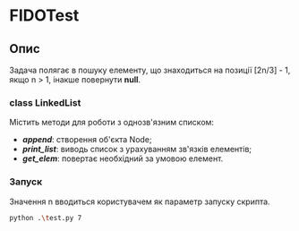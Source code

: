 # FIDOTest

## Опис
Задача полягає в пошуку елементу, що знаходиться на позиції [2n/3] - 1, якщо n > 1, інакше повернути **null**.

### class LinkedList
Містить методи для роботи з однозв'язним списком:
- ***append***: створення об'єкта Node;
- ***print_list***: виводь список з урахуванням зв'язків елементів;
- ***get_elem***: повертає необхідний за умовою елемент.

### Запуск
Значення n вводиться користувачем як параметр запуску скрипта.
```sh
python .\test.py 7
```
